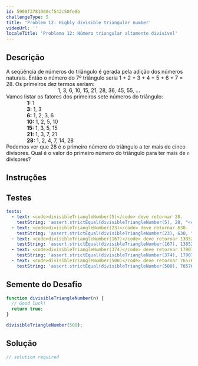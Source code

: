 ```yaml
---
id: 5900f3781000cf542c50fe8b
challengeType: 5
title: 'Problem 12: Highly divisible triangular number'
videoUrl: ''
localeTitle: 'Problema 12: Número triangular altamente divisível'
---
```


## Descrição
<section id="description"> A seqüência de números do triângulo é gerada pela adição dos números naturais. Então o número do 7º triângulo seria 1 + 2 + 3 + 4 + 5 + 6 + 7 = 28. Os primeiros dez termos seriam: <div style="text-align: center;"> 1, 3, 6, 10, 15, 21, 28, 36, 45, 55, ... </div> Vamos listar os fatores dos primeiros sete números do triângulo: <div style="padding-left: 4em;"> <b>1:</b> 1 </div><div style="padding-left: 4em;"> <b>3:</b> 1, 3 </div><div style="padding-left: 4em;"> <b>6:</b> 1, 2, 3, 6 </div><div style="padding-left: 4em;"> <b>10:</b> 1, 2, 5, 10 </div><div style="padding-left: 4em;"> <b>15:</b> 1, 3, 5, 15 </div><div style="padding-left: 4em;"> <b>21:</b> 1, 3, 7, 21 </div><div style="padding-left: 4em;"> <b>28:</b> 1, 2, 4, 7, 14, 28 </div> Podemos ver que 28 é o primeiro número do triângulo a ter mais de cinco divisores. Qual é o valor do primeiro número do triângulo para ter mais de <code>n</code> divisores? </section>

## Instruções
<section id="instructions">
</section>

## Testes
<section id='tests'>

```yml
tests:
  - text: <code>divisibleTriangleNumber(5)</code> deve retornar 28.
    testString: 'assert.strictEqual(divisibleTriangleNumber(5), 28, "<code>divisibleTriangleNumber(5)</code> should return 28.");'
  - text: <code>divisibleTriangleNumber(23)</code> deve retornar 630.
    testString: 'assert.strictEqual(divisibleTriangleNumber(23), 630, "<code>divisibleTriangleNumber(23)</code> should return 630.");'
  - text: <code>divisibleTriangleNumber(167)</code> deve retornar 1385280.
    testString: 'assert.strictEqual(divisibleTriangleNumber(167), 1385280, "<code>divisibleTriangleNumber(167)</code> should return 1385280.");'
  - text: <code>divisibleTriangleNumber(374)</code> deve retornar 17907120.
    testString: 'assert.strictEqual(divisibleTriangleNumber(374), 17907120, "<code>divisibleTriangleNumber(374)</code> should return 17907120.");'
  - text: <code>divisibleTriangleNumber(500)</code> deve retornar 76576500.
    testString: 'assert.strictEqual(divisibleTriangleNumber(500), 76576500, "<code>divisibleTriangleNumber(500)</code> should return 76576500.");'

```

</section>

## Semente do Desafio
<section id='challengeSeed'>

<div id='js-seed'>

```js
function divisibleTriangleNumber(n) {
  // Good luck!
  return true;
}

divisibleTriangleNumber(500);

```

</div>



</section>

## Solução
<section id='solution'>

```js
// solution required
```
</section>
